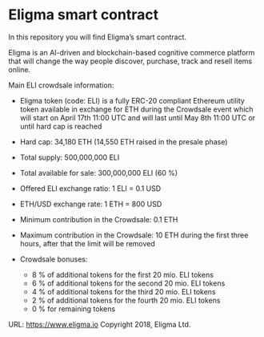 # Eligma smart contract

In this repository you will find Eligma’s smart contract.

Eligma is an AI-driven and blockchain-based cognitive commerce platform that will change the way people discover, purchase, track and resell items online.


Main ELI crowdsale information:

-	Eligma token (code: ELI) is a fully ERC-20 compliant Ethereum utility token available in exchange for ETH during the Crowdsale event which will start on April 17th 11:00 UTC and will last until May 8th 11:00 UTC or until hard cap is reached
-	Hard cap: 34,180 ETH (14,550 ETH raised in the presale phase)
-	Total supply: 500,000,000 ELI
-	Total available for sale:  300,000,000 ELI (60 %) 
-	Offered ELI exchange ratio: 1 ELI = 0.1 USD
-	ETH/USD exchange rate: 1 ETH = 800 USD
-	Minimum contribution in the Crowdsale: 0.1 ETH 
-	Maximum contribution in the Crowdsale: 10 ETH during the first three hours, after that the limit will be removed

-	Crowdsale bonuses:
    - 8 % of additional tokens for the first 20 mio. ELI tokens 
    - 6 % of additional tokens for the second 20 mio. ELI tokens 
    - 4 % of additional tokens for the third 20 mio. ELI tokens 
    - 2 % of additional tokens for the fourth 20 mio. ELI tokens 
    - 0 % for remaining tokens


URL: https://www.eligma.io
Copyright 2018, Eligma Ltd.
